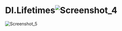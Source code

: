 # DI.Lifetimes![Screenshot_4](https://github.com/themuhsinoglu/DI.Lifetimes/assets/93585502/74ccc9cf-618b-48b6-8a63-5e10a86e514b)
![Screenshot_5](https://github.com/themuhsinoglu/DI.Lifetimes/assets/93585502/04032504-8c1f-44e7-9dec-3a6fc2e809d7)
